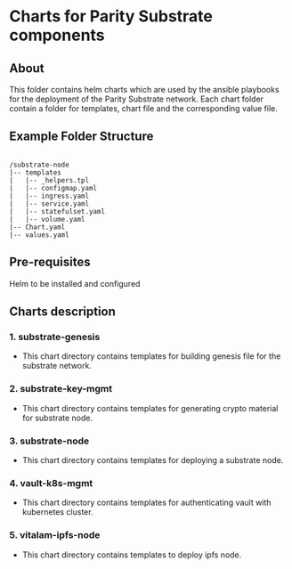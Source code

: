 [//]: # (##############################################################################################)
[//]: # (Copyright Accenture. All Rights Reserved.)
[//]: # (SPDX-License-Identifier: Apache-2.0)
[//]: # (##############################################################################################)

# Charts for Parity Substrate components

## About
This folder contains helm charts which are used by the ansible playbooks for the deployment of the Parity Substrate network. Each chart folder contain a folder for templates, chart file and the corresponding value file. 

## Example Folder Structure ###
```

/substrate-node
|-- templates
|   |-- _helpers.tpl
|   |-- configmap.yaml
|   |-- ingress.yaml
|   |-- service.yaml
|   |-- statefulset.yaml
|   |-- volume.yaml
|-- Chart.yaml
|-- values.yaml
```

## Pre-requisites

 Helm to be installed and configured 

## Charts description ##

### 1. substrate-genesis ###
- This chart directory contains templates for building genesis file for the substrate network.

### 2. substrate-key-mgmt ###
- This chart directory contains templates for generating crypto material for substrate node.

### 3. substrate-node ###
- This chart directory contains templates for deploying a substrate node.

### 4. vault-k8s-mgmt ###
- This chart directory contains templates for authenticating vault with kubernetes cluster.

### 5. vitalam-ipfs-node
- This chart directory contains templates to deploy ipfs node.
